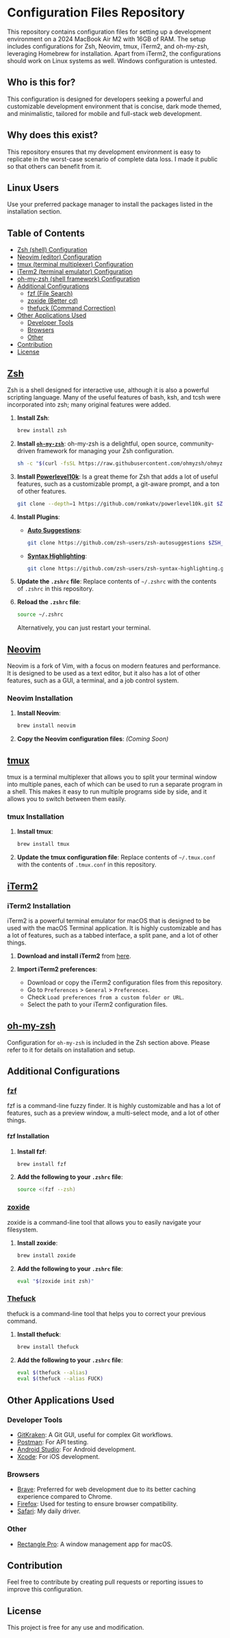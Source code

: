 # Configuration Files Repository

This repository contains configuration files for setting up a development environment on a 2024 MacBook Air M2 with 16GB of RAM. The setup includes configurations for Zsh, Neovim, tmux, iTerm2, and oh-my-zsh, leveraging Homebrew for installation. Apart from iTerm2, the configurations should work on Linux systems as well. Windows configuration is untested.

## Who is this for?

This configuration is designed for developers seeking a powerful and customizable development environment that is concise, dark mode themed, and minimalistic, tailored for mobile and full-stack web development.

## Why does this exist?

This repository ensures that my development environment is easy to replicate in the worst-case scenario of complete data loss. I made it public so that others can benefit from it.

## Linux Users

Use your preferred package manager to install the packages listed in the installation section.

## Table of Contents

- [Zsh (shell) Configuration](#zsh)
- [Neovim (editor) Configuration](#neovim)
- [tmux (terminal multiplexer) Configuration](#tmux)
- [iTerm2 (terminal emulator) Configuration](#iterm2)
- [oh-my-zsh (shell framework) Configuration](#oh-my-zsh)
- [Additional Configurations](#additional-configurations)
  - [fzf (File Search)](#fzf)
  - [zoxide (Better cd)](#zoxide)
  - [thefuck (Command Correction)](#thefuck)
- [Other Applications Used](#other-applications-used)
  - [Developer Tools](#developer-tools)
  - [Browsers](#browsers)
  - [Other](#other)
- [Contribution](#contribution)
- [License](#license)

## [Zsh](https://zsh.sourceforge.io)

Zsh is a shell designed for interactive use, although it is also a powerful scripting language. Many of the useful features of bash, ksh, and tcsh were incorporated into zsh; many original features were added.

1. **Install Zsh**:

    ```sh
    brew install zsh
    ```

2. **Install [`oh-my-zsh`](https://github.com/ohmyzsh/ohmyzsh)**: oh-my-zsh is a delightful, open source, community-driven framework for managing your Zsh configuration.

    ```sh
    sh -c "$(curl -fsSL https://raw.githubusercontent.com/ohmyzsh/ohmyzsh/master/tools/install.sh)"
    ```

3. **Install [Powerlevel10k](https://github.com/romkatv/powerlevel10k)**: Is a great theme for Zsh that adds a lot of useful features, such as a customizable prompt, a git-aware prompt, and a ton of other features.

    ```sh
    git clone --depth=1 https://github.com/romkatv/powerlevel10k.git $ZSH_CUSTOM/themes/powerlevel10k
    ```

4. **Install Plugins**:
    - **[Auto Suggestions](https://github.com/zsh-users/zsh-autosuggestions)**:

        ```sh
        git clone https://github.com/zsh-users/zsh-autosuggestions $ZSH_CUSTOM/plugins/zsh-autosuggestions
        ```

    - **[Syntax Highlighting](https://github.com/zsh-users/zsh-syntax-highlighting)**:

        ```sh
        git clone https://github.com/zsh-users/zsh-syntax-highlighting.git $ZSH_CUSTOM/plugins/zsh-syntax-highlighting
        ```

5. **Update the `.zshrc` file**: Replace contents of `~/.zshrc` with the contents of `.zshrc` in this repository.

6. **Reload the `.zshrc` file**:

    ```sh
    source ~/.zshrc
    ```

    Alternatively, you can just restart your terminal.

## [Neovim](https://neovim.io)

Neovim is a fork of Vim, with a focus on modern features and performance. It is designed to be used as a text editor, but it also has a lot of other features, such as a GUI, a terminal, and a job control system.

### Neovim Installation

1. **Install Neovim**:

    ```sh
    brew install neovim
    ```

2. **Copy the Neovim configuration files**: *(Coming Soon)*

## [tmux](https://github.com/tmux/tmux/wiki)

tmux is a terminal multiplexer that allows you to split your terminal window into multiple panes, each of which can be used to run a separate program in a shell. This makes it easy to run multiple programs side by side, and it allows you to switch between them easily.

### tmux Installation

1. **Install tmux**:

    ```sh
    brew install tmux
    ```

2. **Update the tmux configuration file**: Replace contents of `~/.tmux.conf` with the contents of `.tmux.conf` in this repository.

## [iTerm2](https://iterm2.com/)

### iTerm2 Installation

iTerm2 is a powerful terminal emulator for macOS that is designed to be used with the macOS Terminal application. It is highly customizable and has a lot of features, such as a tabbed interface, a split pane, and a lot of other things.

1. **Download and install iTerm2** from [here](https://iterm2.com/downloads.html).

2. **Import iTerm2 preferences**:
    - Download or copy the iTerm2 configuration files from this repository.
    - Go to `Preferences` > `General` > `Preferences`.
    - Check `Load preferences from a custom folder or URL`.
    - Select the path to your iTerm2 configuration files.

## [oh-my-zsh](https://ohmyz.sh/)

Configuration for `oh-my-zsh` is included in the Zsh section above. Please refer to it for details on installation and setup.

## Additional Configurations

### [fzf](https://github.com/junegunn/fzf)

fzf is a command-line fuzzy finder. It is highly customizable and has a lot of features, such as a preview window, a multi-select mode, and a lot of other things.

#### fzf Installation

1. **Install fzf**:

    ```sh
    brew install fzf
    ```

2. **Add the following to your `.zshrc` file**:

    ```sh
    source <(fzf --zsh)
    ```

### [zoxide](https://github.com/ajeetdsouza/zoxide)

zoxide is a command-line tool that allows you to easily navigate your filesystem.

1. **Install zoxide**:

    ```sh
    brew install zoxide
    ```

2. **Add the following to your `.zshrc` file**:

    ```sh
    eval "$(zoxide init zsh)"
    ```

### [Thefuck](https://github.com/nvbn/thefuck)

thefuck is a command-line tool that helps you to correct your previous command.

1. **Install thefuck**:

    ```sh
    brew install thefuck
    ```

2. **Add the following to your `.zshrc` file**:

    ```sh
    eval $(thefuck --alias)
    eval $(thefuck --alias FUCK)
    ```

## Other Applications Used

### Developer Tools

- [GitKraken](https://www.gitkraken.com/): A Git GUI, useful for complex Git workflows.
- [Postman](https://www.postman.com/): For API testing.
- [Android Studio](https://developer.android.com/studio): For Android development.
- [Xcode](https://developer.apple.com/xcode/): For iOS development.

### Browsers

- [Brave](https://brave.com/): Preferred for web development due to its better caching experience compared to Chrome.
- [Firefox](https://www.mozilla.org/en-US/firefox/new/): Used for testing to ensure browser compatibility.
- [Safari](https://www.apple.com/safari/): My daily driver.

### Other

- [Rectangle Pro](https://rectangleapp.com/): A window management app for macOS.

## Contribution

Feel free to contribute by creating pull requests or reporting issues to improve this configuration.

## License

This project is free for any use and modification.
